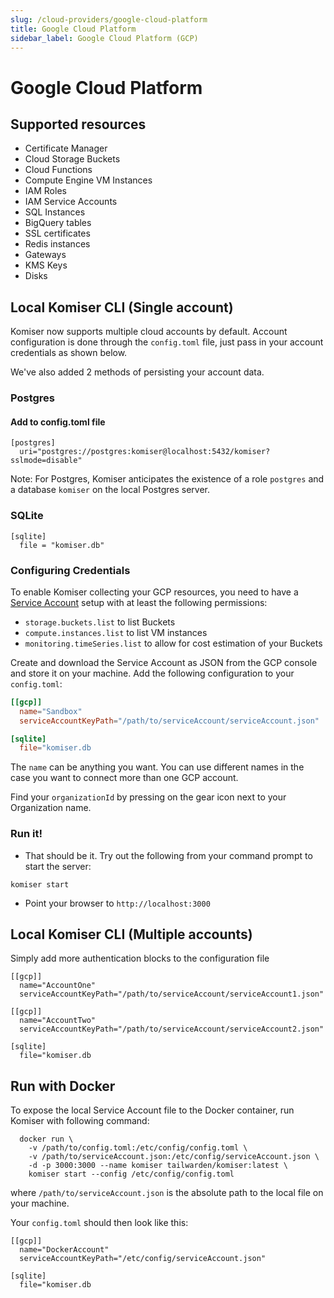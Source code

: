 ```yaml
---
slug: /cloud-providers/google-cloud-platform
title: Google Cloud Platform
sidebar_label: Google Cloud Platform (GCP)
---
```


# Google Cloud Platform

## Supported resources

- Certificate Manager
- Cloud Storage Buckets
- Cloud Functions
- Compute Engine VM Instances
- IAM Roles
- IAM Service Accounts
- SQL Instances
- BigQuery tables
- SSL certificates
- Redis instances
- Gateways
- KMS Keys
- Disks

## Local Komiser CLI (Single account)

Komiser now supports multiple cloud accounts by default. Account configuration is done through the `config.toml` file, just pass in your account credentials as shown below.

We've also added 2 methods of persisting your account data.
### Postgres
#### Add to config.toml file
```
[postgres]
  uri="postgres://postgres:komiser@localhost:5432/komiser?sslmode=disable"
```
Note: For Postgres, Komiser anticipates the existence of a role `postgres` and a database `komiser` on the local Postgres server.

### SQLite 
```
[sqlite]
  file = "komiser.db"
```

### Configuring Credentials

To enable Komiser collecting your GCP resources, you need to have a [Service Account](https://cloud.google.com/iam/docs/service-account-overview) setup with at least the following permissions:

- `storage.buckets.list` to list Buckets
- `compute.instances.list` to list VM instances
- `monitoring.timeSeries.list` to allow for cost estimation of your Buckets

Create and download the Service Account as JSON from the GCP console and store it on your machine. Add the following configuration to your `config.toml`:

```toml
[[gcp]]
  name="Sandbox"
  serviceAccountKeyPath="/path/to/serviceAccount/serviceAccount.json"

[sqlite]
  file="komiser.db
```

The `name` can be anything you want. You can use different names in the case you want to connect more than one GCP account. 

Find your `organizationId` by pressing on the gear icon next to your Organization name.

### Run it!
* That should be it. Try out the following from your command prompt to start the server:

```
komiser start 
```

* Point your browser to `http://localhost:3000`

## Local Komiser CLI (Multiple accounts)
Simply add more authentication blocks to the configuration file

```
[[gcp]]
  name="AccountOne"
  serviceAccountKeyPath="/path/to/serviceAccount/serviceAccount1.json"

[[gcp]]
  name="AccountTwo"
  serviceAccountKeyPath="/path/to/serviceAccount/serviceAccount2.json"

[sqlite]
  file="komiser.db

```

## Run with Docker

To expose the local Service Account file to the Docker container, run Komiser with following command:

```
  docker run \
    -v /path/to/config.toml:/etc/config/config.toml \
    -v /path/to/serviceAccount.json:/etc/config/serviceAccount.json \
    -d -p 3000:3000 --name komiser tailwarden/komiser:latest \
    komiser start --config /etc/config/config.toml
```

where `/path/to/serviceAccount.json` is the absolute path to the local file on your machine.

Your `config.toml` should then look like this:

```
[[gcp]]
  name="DockerAccount"
  serviceAccountKeyPath="/etc/config/serviceAccount.json"

[sqlite]
  file="komiser.db
```